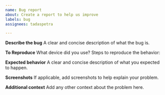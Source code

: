 ```yaml
---
name: Bug report
about: Create a report to help us improve
labels: bug
assignees: tadaspetra

---
```


**Describe the bug**
A clear and concise description of what the bug is.

**To Reproduce**
What device did you use?
Steps to reproduce the behavior:

**Expected behavior**
A clear and concise description of what you expected to happen.

**Screenshots**
If applicable, add screenshots to help explain your problem.

**Additional context**
Add any other context about the problem here.
